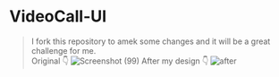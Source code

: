 # VideoCall-UI
> I fork this repository to amek some changes and it will be a great challenge for me. <br />
> Original 👇
![Screenshot (99)](https://user-images.githubusercontent.com/74759697/151761318-580d677e-4119-4d49-8b32-2df20c07c8eb.png)
> After my design 👇
> ![after](https://user-images.githubusercontent.com/83610951/161646184-67f8cd21-d0b9-4b9f-9096-2286092b620f.png)

